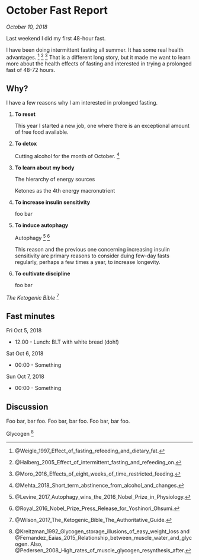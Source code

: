 October Fast Report
===============================================================================

*October 10, 2018*

Last weekend I did my first 48-hour fast.

I have been doing intermittent fasting all summer.
It has some real health advantages. [^Weigle1997] [^Halberg2005] [^Moro2016]
That is a different long story, 
but it made me want to learn more about the health effects of fasting
and interested in trying a prolonged fast of 48-72 hours.

[^Halberg2005]: @Halberg_2005_Effect_of_intermittent_fasting_and_refeeding_on\.
[^Moro2016]: @Moro_2016_Effects_of_eight_weeks_of_time_restricted_feeding\.
[^Mihaylova2018]: @Mihaylova_2018_Fasting_activates_fatty_acid_oxidation_to_enhance\.
[^Gasmi2018]: @Gasmi_2018_Time_restricted_feeding_influences_immune\.
[^Weigle1997]: @Weigle_1997_Effect_of_fasting_refeeding_and_dietary_fat\.


Why?
-------------------------------------------------------------------------------

I have a few reasons why I am interested in prolonged fasting.

1.  **To reset**

    This year I started a new job, one where there is an exceptional amount of free food available. 

2.  **To detox**

    Cutting alcohol for the month of October. [^Mehta2018]

3.  **To learn about my body**

    The hierarchy of energy sources

    Ketones as the 4th energy macronutrient

4.  **To increase insulin sensitivity**

    foo bar

5.  **To induce autophagy**

    Autophagy [^Levine2017] [^Royal2016]

    This reason and the previous one concerning increasing insulin sensitivity are
    primary reasons to consider duing few-day fasts regularly,
    perhaps a few times a year, to increase longevity.

6.  **To cultivate discipline**

    foo bar

*The Ketogenic Bible* [^Wilson2017]

[^Levine2017]: @Levine_2017_Autophagy_wins_the_2016_Nobel_Prize_in_Physiology\.
[^Mehta2018]: @Mehta_2018_Short_term_abstinence_from_alcohol_and_changes\.
[^Royal2016]: @Royal_2016_Nobel_Prize_Press_Release_for_Yoshinori_Ohsumi\.
[^Wilson2017]: @Wilson_2017_The_Ketogenic_Bible_The_Authoritative_Guide\.


Fast minutes
-------------------------------------------------------------------------------

Fri Oct 5, 2018

-   12:00 - Lunch: BLT with white bread (doh!)

Sat Oct 6, 2018

-   00:00 - Something

Sun Oct 7, 2018

-   00:00 - Something


Discussion
-------------------------------------------------------------------------------

Foo bar, bar foo.
Foo bar, bar foo.
Foo bar, bar foo.

Glycogen [^Glycogen]

[^Glycogen]: @Kreitzman_1992_Glycogen_storage_illusions_of_easy_weight_loss and
    @Fernandez_Eaias_2015_Relationship_between_muscle_water_and_glycogen\.
    Also, @Pedersen_2008_High_rates_of_muscle_glycogen_resynthesis_after\.


<!-- REFERENCES -->


